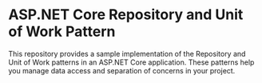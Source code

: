 # ASP.NET Core Repository and Unit of Work Pattern

This repository provides a sample implementation of the Repository and Unit of Work patterns in an ASP.NET Core application. These patterns help you manage data access and separation of concerns in your project.
